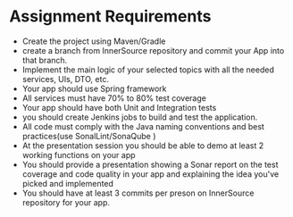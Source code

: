 Assignment Requirements
=========================

-  Create the project using Maven/Gradle
-  create a branch from InnerSource repository and commit your App into that branch.
-  Implement the main logic of your selected topics with all the needed services, UIs, DTO, etc.
-  Your app should use Spring framework
-  All services must have 70% to 80% test coverage
-  Your app should have both Unit and Integration tests
-  you should create Jenkins jobs to build and test the application.
-  All code must comply with the Java naming conventions and best practices(use SonalLint/SonaQube )
-  At the presentation session you should be able to demo at least 2 working functions on your app
-  You should provide a presentation showing a Sonar report on the test coverage and code quality in your app and explaining the idea you&#39;ve picked and implemented
-  You should have at least 3 commits per preson on InnerSource repository for  your app.
